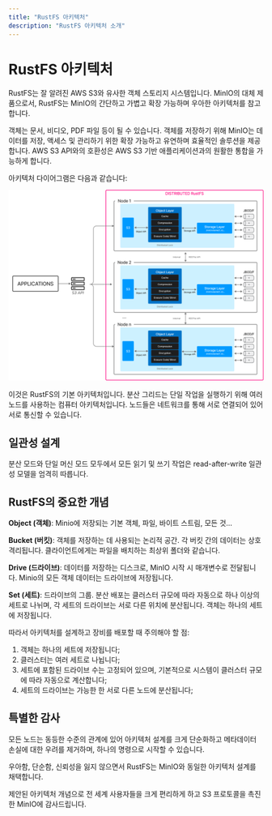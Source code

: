 ```yaml
---
title: "RustFS 아키텍처"
description: "RustFS 아키텍처 소개"
---
```


# RustFS 아키텍처

RustFS는 잘 알려진 AWS S3와 유사한 객체 스토리지 시스템입니다. MinIO의 대체 제품으로서, RustFS는 MinIO의 간단하고 가볍고 확장 가능하며 우아한 아키텍처를 참고합니다.

객체는 문서, 비디오, PDF 파일 등이 될 수 있습니다. 객체를 저장하기 위해 MinIO는 데이터를 저장, 액세스 및 관리하기 위한 확장 가능하고 유연하며 효율적인 솔루션을 제공합니다. AWS S3 API와의 호환성은 AWS S3 기반 애플리케이션과의 원활한 통합을 가능하게 합니다.

아키텍처 다이어그램은 다음과 같습니다:

![RustFS 아키텍처 다이어그램](./images/s2-1.png)

이것은 RustFS의 기본 아키텍처입니다. 분산 그리드는 단일 작업을 실행하기 위해 여러 노드를 사용하는 컴퓨터 아키텍처입니다. 노드들은 네트워크를 통해 서로 연결되어 있어 서로 통신할 수 있습니다.

## 일관성 설계

분산 모드와 단일 머신 모드 모두에서 모든 읽기 및 쓰기 작업은 read-after-write 일관성 모델을 엄격히 따릅니다.

## RustFS의 중요한 개념

**Object (객체)**: Minio에 저장되는 기본 객체, 파일, 바이트 스트림, 모든 것...

**Bucket (버킷)**: 객체를 저장하는 데 사용되는 논리적 공간. 각 버킷 간의 데이터는 상호 격리됩니다. 클라이언트에게는 파일을 배치하는 최상위 폴더와 같습니다.

**Drive (드라이브)**: 데이터를 저장하는 디스크로, MinIO 시작 시 매개변수로 전달됩니다. Minio의 모든 객체 데이터는 드라이브에 저장됩니다.

**Set (세트)**: 드라이브의 그룹. 분산 배포는 클러스터 규모에 따라 자동으로 하나 이상의 세트로 나뉘며, 각 세트의 드라이브는 서로 다른 위치에 분산됩니다. 객체는 하나의 세트에 저장됩니다.

따라서 아키텍처를 설계하고 장비를 배포할 때 주의해야 할 점:

1. 객체는 하나의 세트에 저장됩니다;
2. 클러스터는 여러 세트로 나뉩니다;
3. 세트에 포함된 드라이브 수는 고정되어 있으며, 기본적으로 시스템이 클러스터 규모에 따라 자동으로 계산합니다;
4. 세트의 드라이브는 가능한 한 서로 다른 노드에 분산됩니다;

## 특별한 감사

모든 노드는 동등한 수준의 관계에 있어 아키텍처 설계를 크게 단순화하고 메타데이터 손실에 대한 우려를 제거하며, 하나의 명령으로 시작할 수 있습니다.

우아함, 단순함, 신뢰성을 잃지 않으면서 RustFS는 MinIO와 동일한 아키텍처 설계를 채택합니다.

제안된 아키텍처 개념으로 전 세계 사용자들을 크게 편리하게 하고 S3 프로토콜을 촉진한 MinIO에 감사드립니다.